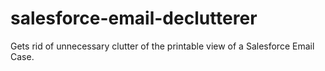 # salesforce-email-declutterer
Gets rid of unnecessary clutter of the printable view of a Salesforce Email Case.
